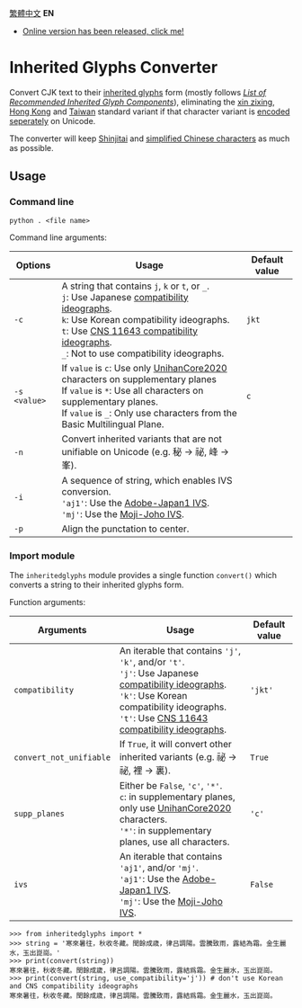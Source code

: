 [繁體中文](https://github.com/haydenwong7bm/inherited-glyphs-converter/) **EN**

* [Online version has been released, click me!](https://haydenwong7bm.github.io/inherited-glyphs-converter/en/)

# Inherited Glyphs Converter
 Convert CJK text to their [inherited glyphs](https://en.wikipedia.org/wiki/Jiu_zixing) form (mostly follows [_List of Recommended Inherited Glyph Components_](https://github.com/ichitenfont/inheritedglyphs)), eliminating the [xin zixing](https://en.wikipedia.org/wiki/Xin_zixing), [Hong Kong](https://en.wikipedia.org/wiki/List_of_Graphemes_of_Commonly-Used_Chinese_Characters) and [Taiwan](https://en.wikipedia.org/wiki/Standard_Form_of_National_Characters) standard variant if that character variant is [encoded seperately](https://en.wikipedia.org/wiki/CJK_Unified_Ideographs#CJK_Unified_Ideographs) on Unicode.
 
 The converter will keep [Shinjitai](https://en.wikipedia.org/wiki/Shinjitai) and [simplified Chinese characters](https://en.wikipedia.org/wiki/Simplified_Chinese_characters) as much as possible.
 
 ## Usage
 
 ### Command line
 
	python . <file name>
	
 Command line arguments:
 
 | **Options** | **Usage** | **Default value** |
 |---|---|---|
 | `-c` | A string that contains `j`, `k` or `t`, or `_`.<br>`j`: Use Japanese [compatibility ideographs](https://en.wikipedia.org/wiki/CJK_Compatibility_Ideographs).<br>`k`: Use Korean compatibility ideographs.<br>`t`: Use [CNS 11643 compatibility ideographs](https://en.wikipedia.org/wiki/CJK_Compatibility_Ideographs_Supplement).<br>`_`: Not to use compatibility ideographs. | `jkt` |
 | `-s <value>` | If `value` is `c`: Use only [UnihanCore2020](https://www.unicode.org/L2/L2019/19388-unihan-core-2020.pdf) characters on supplementary planes<br>If `value` is `*`: Use all characters on supplementary planes.<br>If `value` is `_`: Only use characters from the Basic Multilingual Plane. | `c` |
 | `-n` | Convert inherited variants that are not unifiable on Unicode  (e.g. 秘 → 祕, 峰 → 峯). | |
 | `-i` | A sequence of string, which enables IVS conversion.<br>`'aj1'`: Use the [Adobe-Japan1 IVS](https://unicode.org/ivd/data/2022-09-13/IVD_Charts_Adobe-Japan1.pdf).<br>`'mj'`: Use the [Moji-Joho IVS](https://unicode.org/ivd/data/2022-09-13/IVD_Charts_Moji_Joho.pdf). |  |
 | `-p` | Align the punctation to center. | |
 
 ### Import module
 The `inheritedglyphs` module provides a single function `convert()` which converts a string to their inherited glyphs form.
 
 Function arguments:
 
 | **Arguments** | **Usage** | **Default value** |
 |---|---|---|
 | `compatibility` | An iterable that contains `'j'`, `'k'`, and/or `'t'`.<br>`'j'`: Use Japanese [compatibility ideographs](https://en.wikipedia.org/wiki/CJK_Compatibility_Ideographs).<br>`'k'`: Use Korean compatibility ideographs.<br>`'t'`: Use [CNS 11643 compatibility ideographs](https://en.wikipedia.org/wiki/CJK_Compatibility_Ideographs_Supplement). | `'jkt'` |
 | `convert_not_unifiable` | If `True`, it will convert other inherited variants (e.g. 祕 → 祕, 裡 → 裏). | `True` |
 | `supp_planes` | Either be `False`, `'c'`, `'*'`.<br>`c`: in supplementary planes, only use [UnihanCore2020](https://www.unicode.org/L2/L2019/19388-unihan-core-2020.pdf) characters.<br>`'*'`: in supplementary planes, use all characters. | `'c'` |
 | `ivs` | An iterable that contains `'aj1'`, and/or `'mj'`.<br>`'aj1'`: Use the [Adobe-Japan1 IVS](https://unicode.org/ivd/data/2022-09-13/IVD_Charts_Adobe-Japan1.pdf).<br>`'mj'`: Use the [Moji-Joho IVS](https://unicode.org/ivd/data/2022-09-13/IVD_Charts_Moji_Joho.pdf). | `False` |
 
	>>> from inheritedglyphs import *
	>>> string = '寒來暑往，秋收冬藏。閏餘成歳，律吕調陽。雲騰致雨，露結為霜。金生麗水，玉出崑崗。'
	>>> print(convert(string))
	寒來暑往，秋收冬藏。閏餘成歲，律呂調陽。雲騰致雨，露結爲霜。金生麗水，玉出崑崗。
	>>> print(convert(string, use_compatibility='j')) # don't use Korean and CNS compatibility ideographs
	寒來暑往，秋收冬藏。閏餘成歳，律呂調陽。雲騰致雨，露結爲霜。金生麗水，玉出崑崗。
